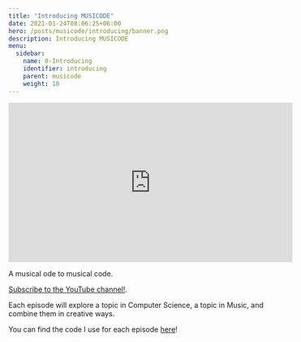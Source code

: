 ```yaml
---
title: "Introducing MUSICODE"
date: 2021-01-24T08:06:25+06:00
hero: /posts/musicode/introducing/banner.png
description: Introducing MUSICODE
menu:
  sidebar:
    name: 0-Introducing
    identifier: introducing
    parent: musicode
    weight: 10
---
```


<iframe width="560" height="315" src="https://www.youtube.com/embed/jmoFkx0iGB4" frameborder="0" allow="accelerometer; autoplay; clipboard-write; encrypted-media; gyroscope; picture-in-picture" allowfullscreen></iframe>

A musical ode to musical code.

[Subscribe to the YouTube channel!](https://www.youtube.com/channel/UCrZNf0XkxtXE0tsy1y2RT0w).

Each episode will explore a topic in Computer Science, a topic in Music, and combine them in creative ways.

You can find the code I use for each episode [here](https://github.com/psc-g/musicode)!
